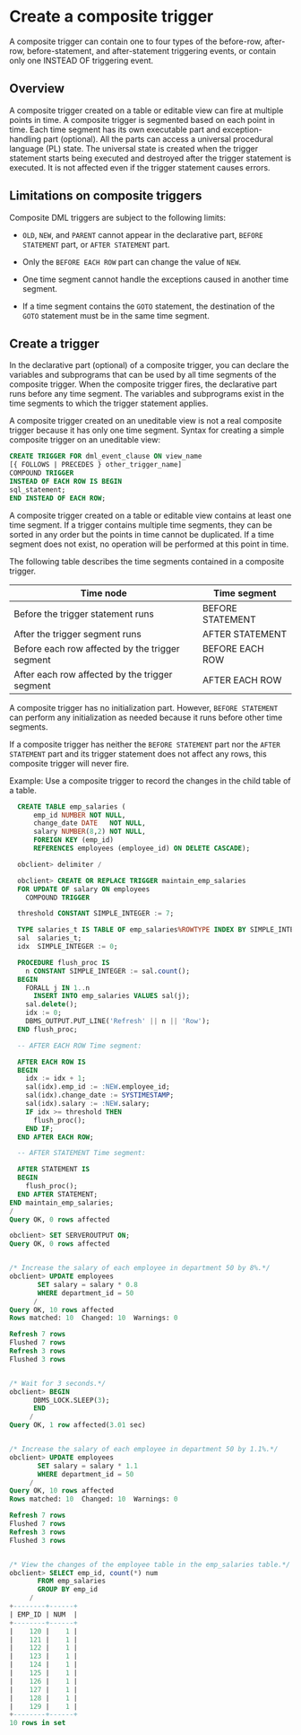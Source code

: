 # Create a composite trigger

A composite trigger can contain one to four types of the before-row, after-row, before-statement, and after-statement triggering events, or contain only one INSTEAD OF triggering event.

## Overview

A composite trigger created on a table or editable view can fire at multiple points in time. A composite trigger is segmented based on each point in time. Each time segment has its own executable part and exception-handling part (optional). All the parts can access a universal procedural language (PL) state. The universal state is created when the trigger statement starts being executed and destroyed after the trigger statement is executed. It is not affected even if the trigger statement causes errors.

## Limitations on composite triggers

Composite DML triggers are subject to the following limits:

* `OLD`, `NEW`, and `PARENT` cannot appear in the declarative part, `BEFORE STATEMENT` part, or `AFTER STATEMENT` part.

* Only the `BEFORE EACH ROW` part can change the value of `NEW`.

* One time segment cannot handle the exceptions caused in another time segment.

* If a time segment contains the `GOTO` statement, the destination of the `GOTO` statement must be in the same time segment.

## Create a trigger

In the declarative part (optional) of a composite trigger, you can declare the variables and subprograms that can be used by all time segments of the composite trigger. When the composite trigger fires, the declarative part runs before any time segment. The variables and subprograms exist in the time segments to which the trigger statement applies.

A composite trigger created on an uneditable view is not a real composite trigger because it has only one time segment. Syntax for creating a simple composite trigger on an uneditable view:

```sql
CREATE TRIGGER FOR dml_event_clause ON view_name
[{ FOLLOWS | PRECEDES } other_trigger_name]
COMPOUND TRIGGER
INSTEAD OF EACH ROW IS BEGIN
sql_statement;
END INSTEAD OF EACH ROW;
```

A composite trigger created on a table or editable view contains at least one time segment. If a trigger contains multiple time segments, they can be sorted in any order but the points in time cannot be duplicated. If a time segment does not exist, no operation will be performed at this point in time.

The following table describes the time segments contained in a composite trigger.

| Time node                                       | Time segment     |
|-------------------------------------------------|------------------|
| Before the trigger statement runs               | BEFORE STATEMENT |
| After the trigger segment runs                  | AFTER STATEMENT  |
| Before each row affected by the trigger segment | BEFORE EACH ROW  |
| After each row affected by the trigger segment  | AFTER EACH ROW   |

A composite trigger has no initialization part. However, `BEFORE STATEMENT` can perform any initialization as needed because it runs before other time segments.

If a composite trigger has neither the `BEFORE STATEMENT` part nor the `AFTER STATEMENT` part and its trigger statement does not affect any rows, this composite trigger will never fire.

Example: Use a composite trigger to record the changes in the child table of a table.

```sql
  CREATE TABLE emp_salaries (
      emp_id NUMBER NOT NULL,
      change_date DATE   NOT NULL,
      salary NUMBER(8,2) NOT NULL,
      FOREIGN KEY (emp_id)
      REFERENCES employees (employee_id) ON DELETE CASCADE);

  obclient> delimiter /

  obclient> CREATE OR REPLACE TRIGGER maintain_emp_salaries
  FOR UPDATE OF salary ON employees
    COMPOUND TRIGGER

  threshold CONSTANT SIMPLE_INTEGER := 7;

  TYPE salaries_t IS TABLE OF emp_salaries%ROWTYPE INDEX BY SIMPLE_INTEGER;
  sal  salaries_t;
  idx  SIMPLE_INTEGER := 0;

  PROCEDURE flush_proc IS
    n CONSTANT SIMPLE_INTEGER := sal.count();
  BEGIN
    FORALL j IN 1..n
      INSERT INTO emp_salaries VALUES sal(j);
    sal.delete();
    idx := 0;
    DBMS_OUTPUT.PUT_LINE('Refresh' || n || 'Row');
  END flush_proc;

  -- AFTER EACH ROW Time segment:

  AFTER EACH ROW IS
  BEGIN
    idx := idx + 1;
    sal(idx).emp_id := :NEW.employee_id;
    sal(idx).change_date := SYSTIMESTAMP;
    sal(idx).salary := :NEW.salary;
    IF idx >= threshold THEN
      flush_proc();
    END IF;
  END AFTER EACH ROW;

  -- AFTER STATEMENT Time segment:

  AFTER STATEMENT IS
  BEGIN
    flush_proc();
  END AFTER STATEMENT;
END maintain_emp_salaries;
/
Query OK, 0 rows affected

obclient> SET SERVEROUTPUT ON;
Query OK, 0 rows affected


/* Increase the salary of each employee in department 50 by 8%.*/
obclient> UPDATE employees
       SET salary = salary * 0.8
       WHERE department_id = 50
      /
Query OK, 10 rows affected
Rows matched: 10  Changed: 10  Warnings: 0

Refresh 7 rows
Flushed 7 rows
Refresh 3 rows
Flushed 3 rows


/* Wait for 3 seconds.*/
obclient> BEGIN
      DBMS_LOCK.SLEEP(3);
      END
     /
Query OK, 1 row affected(3.01 sec)


/* Increase the salary of each employee in department 50 by 1.1%.*/
obclient> UPDATE employees
       SET salary = salary * 1.1
       WHERE department_id = 50
     /
Query OK, 10 rows affected
Rows matched: 10  Changed: 10  Warnings: 0

Refresh 7 rows
Flushed 7 rows
Refresh 3 rows
Flushed 3 rows


/* View the changes of the employee table in the emp_salaries table.*/
obclient> SELECT emp_id, count(*) num
       FROM emp_salaries
       GROUP BY emp_id
     /
+--------+------+
| EMP_ID | NUM  |
+--------+------+
|    120 |    1 |
|    121 |    1 |
|    122 |    1 |
|    123 |    1 |
|    124 |    1 |
|    125 |    1 |
|    126 |    1 |
|    127 |    1 |
|    128 |    1 |
|    129 |    1 |
+--------+------+
10 rows in set
```
